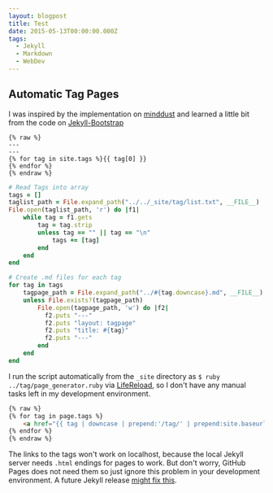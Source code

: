 ```yaml
---
layout: blogpost
title: Test
date: 2015-05-13T00:00:00.000Z
tags:
  - Jekyll
  - Markdown
  - WebDev
---
```


## Automatic Tag Pages
I was inspired by the implementation on [minddust](http://www.minddust.com/post/tags-and-categories-on-github-pages/) and learned a little bit from the code on  [Jekyll-Bootstrap](https://github.com/plusjade/jekyll-bootstrap/)

```
{% raw %}
---
---
{% for tag in site.tags %}{{ tag[0] }}
{% endfor %}
{% endraw %}
```

```ruby
# Read Tags into array
tags = []
taglist_path = File.expand_path("../../_site/tag/list.txt", __FILE__)
File.open(taglist_path, 'r') do |f1|
    while tag = f1.gets
        tag = tag.strip
        unless tag == "" || tag == "\n"
            tags += [tag]
        end
    end
end

# Create .md files for each tag
for tag in tags
    tagpage_path = File.expand_path("../#{tag.downcase}.md", __FILE__)
    unless File.exists?(tagpage_path)
        File.open(tagpage_path, 'w') do |f2|
          f2.puts "---"
          f2.puts "layout: tagpage"
          f2.puts "title: #{tag}"
          f2.puts "---"
        end
    end
end
```

I run the script automatically from the `_site` directory as `$ ruby ../tag/page_generator.ruby` via [LifeReload](http://livereload.com), so I don't have any manual tasks left in my development environment.

```html
{% raw %}
{% for tag in page.tags %}
    <a href="{{ tag | downcase | prepend:'/tag/' | prepend:site.baseurl }}">{{ tag }}</a>
{% endfor %}
{% endraw %}
```

The links to the tags won't work on localhost, because the local Jekyll server needs `.html` endings for pages to work. But don't worry, GitHub Pages does not need them so just ignore this problem in your development environment. A future Jekyll release [might fix this](http://jekyllrb.com/docs/permalinks/index.html#extensionless-permalinks).
